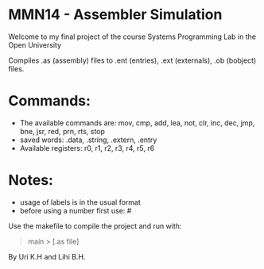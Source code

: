 # MMN14 - Assembler Simulation
Welcome to my final project of the course Systems Programming Lab in the Open University

Compiles .as (assembly) files to .ent (entries), .ext (externals), .ob (bobject) files.

# Commands:
* The available commands are:
  mov, cmp, add, lea, not, clr, inc, dec, jmp, bne, jsr, red, prn, rts, stop
* saved words:
  .data, .string, .extern, .entry
* Available registers:
  r0, r1, r2, r3, r4, r5, r6

# Notes:
* usage of labels is in the usual format
* before using a number first use: #

Use the makefile to compile the project and run with:
> main > [.as file]

By Uri K.H and Lihi B.H.
